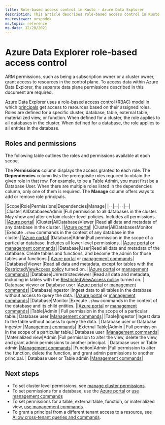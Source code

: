 ```yaml
---
title: Role-based access control in Kusto - Azure Data Explorer
description: This article describes role-based access control in Kusto in Azure Data Explorer.
ms.reviewer: orspodek
ms.topic: reference
ms.date: 12/20/2021
---
```

# Azure Data Explorer role-based access control

ARM permissions, such as being a subscription owner or a cluster owner, grant access to resources in the control plane. To access data within Azure Data Explorer, the separate data plane permissions described in this document are required.

Azure Data Explorer uses a role-based access control (RBAC) model in which [principals](principals-and-identity-providers.md) get access to resources based on their assigned roles. Roles are defined for a specific cluster, database, table, external table, materialized view, or function. When defined for a cluster, the role applies to all databases in the cluster. When defined for a database, the role applies to all entities in the database.

## Roles and permissions

The following table outlines the roles and permissions available at each scope.

The **Permissions** column displays the access granted to each role. The **Dependencies** column lists the prerequisite roles required to obtain the given role in that row. For example, to be a Table Admin, you must first be a Database User. When there are multiple roles listed in the dependencies column, only one of them is required. The **Manage** column offers ways to add or remove role principals.

|Scope|Role|Permissions|Dependencies|Manage|
|--|--|--|--|
|Cluster|AllDatabasesAdmin |Full permission to all databases in the cluster. May show and alter certain cluster-level policies. Includes all permissions. ||[Azure portal](../../../manage-cluster-permissions.md)|
|Cluster|AllDatabasesViewer |Read all data and metadata of any database in the cluster. ||[Azure portal](../../../manage-cluster-permissions.md)|
|Cluster|AllDatabasesMonitor |Execute `.show` commands in the context of any database in the cluster.||[Azure portal](../../../manage-cluster-permissions.md)|
|Database|Admin|Full permission in the scope of a particular database. Includes all lower level permissions.  ||[Azure portal](../../../manage-database-permissions.md) or [management commands](../security-roles.md)|
|Database|User|Read all data and metadata of the database. Create tables and functions, and become the admin for those tables and functions.||[Azure portal](../../../manage-database-permissions.md) or [management commands](../security-roles.md)|
|Database|Viewer |Read all data and metadata, except for tables with the [RestrictedViewAccess policy](../show-table-restricted-view-access-policy-command.md) turned on. ||[Azure portal](../../../manage-database-permissions.md) or [management commands](../security-roles.md)|
|Database|Unrestrictedviewer |Read all data and metadata, including in tables with the [RestrictedViewAccess policy](../show-table-restricted-view-access-policy-command.md) turned on. | Database viewer or Database user |[Azure portal](../../../manage-database-permissions.md) or [management commands](../security-roles.md)|
|Database|Ingestor |Ingest data to all tables in the database without access to query the data. ||[Azure portal](../../../manage-database-permissions.md) or [management commands](../security-roles.md)|
|Database|Monitor |Execute `.show` commands in the context of the database and its child entities. ||[Azure portal](../../../manage-database-permissions.md) or [management commands](../security-roles.md)|
|Table|Admin | Full permission in the scope of a particular table.| Database user |[Management commands](../security-roles.md)|
|Table|Ingestor |Ingest data to the table without access to query the data. | Database user or Database ingestor |[Management commands](../security-roles.md)|
|External Table|Admin | Full permission in the scope of a particular table.| Database user |[Management commands](../security-roles.md)|
|Materialized view|Admin |Full permission to alter the view, delete the view, and grant admin permissions to another principal. | Database user or Table admin |[Management commands](../security-roles.md)|
|Function|Admin |Full permission to alter the function, delete the function, and grant admin permissions to another principal. | Database user or Table admin |[Management commands](../security-roles.md)|

## Next steps

* To set cluster level permissions, see [manage cluster permissions](../../../manage-cluster-permissions.md).
* To set permissions for a database, use the [Azure portal](../../../manage-database-permissions.md) or [use management commands](../security-roles.md#managing-database-security-roles)
* To set permissions for a table, external table, function, or materialized view, [use management commands](../security-roles.md#management-commands-overview).
* To grant a principal from a different tenant access to a resource, see [Allow cross-tenant queries and commands](../../../cross-tenant-query-and-commands.md).
